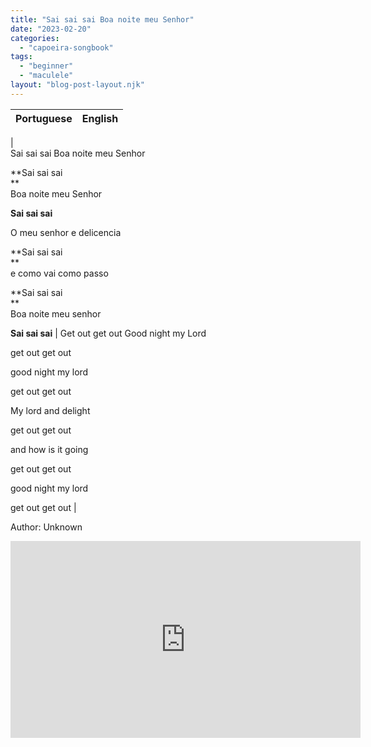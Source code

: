 ```yaml
---
title: "Sai sai sai Boa noite meu Senhor"
date: "2023-02-20"
categories: 
  - "capoeira-songbook"
tags: 
  - "beginner"
  - "maculele"
layout: "blog-post-layout.njk"
---
```


| Portuguese | English |
| --- | --- |
|   
Sai sai sai Boa noite meu Senhor  
  
**Sai sai sai  
**  
Boa noite meu Senhor  
  
**Sai sai sai**  
  
O meu senhor e delicencia  
  
**Sai sai sai  
**  
e como vai como passo  
  
**Sai sai sai  
**  
Boa noite meu senhor  
  
**Sai sai sai** | Get out get out Good night my Lord  
  
get out get out  
  
good night my lord  
  
get out get out  
  
My lord and delight  
  
get out get out  
  
and how is it going  
  
get out get out  
  
good night my lord  
  
get out get out |

<figcaption>

Author: Unknown

</figcaption>

<iframe width="560" height="315" src="https://www.youtube.com/embed/DH1oaEQHQhk" title="YouTube video player" frameborder="0" allow="accelerometer; autoplay; clipboard-write; encrypted-media; gyroscope; picture-in-picture" allowfullscreen></iframe>
